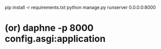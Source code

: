 pip install -r requirements.txt
python manage.py runserver 0.0.0.0:8000

# (or) daphne -p 8000 config.asgi:application